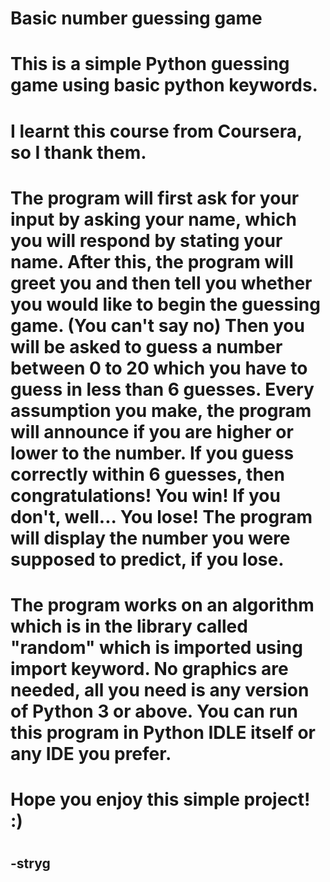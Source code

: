 <h1>Basic number guessing game<h1>

<p>This is a simple Python guessing game using basic python keywords.<p>
<h1>I learnt this course from Coursera, so I thank them.<h1>

<h1>The program will first ask for your input by asking your name, which you will respond by stating your name. 
After this, the program will greet you and then tell you whether you would like to begin the guessing game. (You can't say no)
Then you will be asked to guess a number between 0 to 20 which you have to guess in less than 6 guesses.
Every assumption you make, the program will announce if you are higher or lower to the number.
If you guess correctly within 6 guesses, then congratulations! You win! If you don't, well... You lose! The program will display the number you were supposed to predict, if you lose.<h1>

<h1>The program works on an algorithm which is in the library called "random" which is imported using import keyword. 
No graphics are needed, all you need is any version of Python 3 or above. You can run this program in Python IDLE itself or any IDE you prefer. <h1>

<h1>Hope you enjoy this simple project! :)<h1>

<h2>-stryg<h2>
